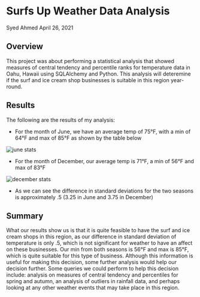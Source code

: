 # Surfs Up Weather Data Analysis

Syed Ahmed 
April 26, 2021


## Overview 

This project was about performing a statistical analysis that showed measures of central tendency and percentile ranks for temperature data in Oahu, Hawaii using SQLAlchemy and Python. This analysis will deteremine if the surf and ice cream shop businesses is suitable in this region year-round. 

## Results 
The following are the results of my analysis: 

- For the month of June, we have an average temp of 75°F, with a min of 64°F and max of 85°F as shown by the table below

![june stats](https://user-images.githubusercontent.com/45697471/116167838-25f22780-a6cf-11eb-9a8c-54f93981b54a.png)

- For the month of December, our average temp is 71°F, a min of 56°F and max of 83°F 

![december stats](https://user-images.githubusercontent.com/45697471/116167924-589c2000-a6cf-11eb-9130-40eb2d5a528f.png)

- As we can see the difference in standard deviations for the two seasons is approximately .5 (3.25 in June and 3.75 in December)

## Summary 

What our results show us is that it is quite feasible to have the surf and ice cream shops in this region, as our difference in standard deviation of temperature is only .5, which is not significant for weather to have an affect on these businesses. Our min from both seasons is 56°F and max is 85°F, which is quite suitable for this type of business. Although this information is useful for making this decision, some further analysis would help our decision further. Some queries we could perform to help this decision include: analysis on measures of central tendency and percentiles for spring and autumn, an analysis of outliers in rainfall data, and perhaps looking at any other weather events that may take place in this region. 
